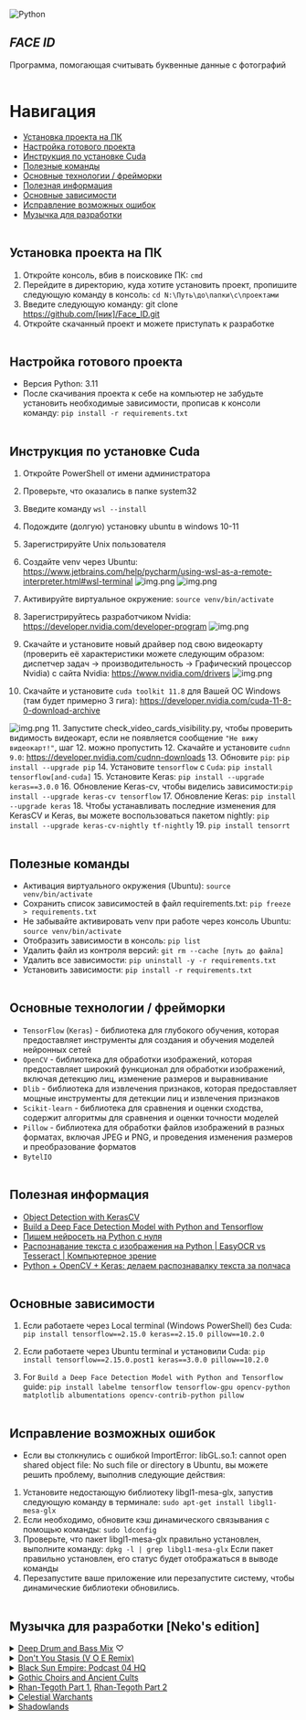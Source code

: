 ![Python](https://img.shields.io/badge/-Python-05122A?style=flat&logo=python)&nbsp;

## *FACE ID*
Программа, помогающая считывать буквенные данные с фотографий
<br /> <br />


# Навигация
 - [Установка проекта на ПК](#download_project)
 - [Настройка готового проекта](#setting_up_a_project)
 - [Инструкция по установке Cuda](#cuda)
 - [Полезные команды](#useful_commands)
 - [Основные технологии / фрейморки](#basic_technologies)
 - [Полезная информация](#useful_information)
 - [Основные зависимости](#main_dependencies)
 - [Исправление возможных ошибок](#errors_solving)
 - [Музычка для разработки](#nekos_music)
<br /> <br />


<a name="download_project"></a> 
## Установка проекта на ПК
1. Откройте консоль, вбив в поисковике ПК: `cmd`
2. Перейдите в директорию, куда хотите установить проект, пропишите следующую команду в консоль: `cd N:\Путь\до\папки\с\проектами`
3. Введите следующую команду: git clone https://github.com/[ник]/Face_ID.git
4. Откройте скачанный проект и можете приступать к разработке
<br /> <br />


<a name="setting_up_a_project"></a> 
## Настройка готового проекта
 - Версия Python: 3.11
 - После скачивания проекта к себе на компьютер не забудьте установить необходимые зависимости, прописав к консоли команду:  `pip install -r requirements.txt`
<br /> <br />


<a name="cuda"></a> 
## Инструкция по установке Cuda
1. Откройте PowerShell от имени администратора
2. Проверьте, что оказались в папке system32
3. Введите команду `wsl --install`
4. Подождите (долгую) установку ubuntu в windows 10-11
5. Зарегистрируйте Unix пользователя
6. Создайте venv через Ubuntu: https://www.jetbrains.com/help/pycharm/using-wsl-as-a-remote-interpreter.html#wsl-terminal
![img.png](data_for_readme/configuring_venv.png)
![img.png](data_for_readme/adding_interpriter.png)

7. Активируйте виртуальное окружение: `source venv/bin/activate`
8. Зарегистрируйтесь разработчиком Nvidia: https://developer.nvidia.com/developer-program
![img.png](data_for_readme/nvidia_dev_reg_example.png)
9. Скачайте и установите новый драйвер под свою видеокарту (проверить её характеристики можете следующим образом: диспетчер задач -> производительность -> Графический процессор Nvidia) с сайта Nvidia: https://www.nvidia.com/drivers
![img.png](data_for_readme/driver_choosing_example.png)
10. Скачайте и установите `cuda toolkit 11.8` для Вашей ОС Windows (там будет примерно 3 гига): https://developer.nvidia.com/cuda-11-8-0-download-archive

![img.png](data_for_readme/nvidia_toolkit_download_example.png)
11. Запустите check_video_cards_visibility.py, чтобы проверить видимость видеокарт, если не появляется сообщение `"Не вижу видеокарт!"`, шаг 12. можно пропустить
12. Скачайте и установите `cudnn 9.0`: https://developer.nvidia.com/cudnn-downloads
13. Обновите `pip`: `pip install --upgrade pip`
14. Установите `tensorflow` с `Cuda`: `pip install tensorflow[and-cuda]`
15. Установите Keras: `pip install --upgrade keras==3.0.0`
16. Обновление Keras-cv, чтобы виделись зависимости:`pip install --upgrade keras-cv tensorflow`
17. Обновление Keras: `pip install --upgrade keras`
18. Чтобы устанавливать последние изменения для KerasCV и Keras, вы можете воспользоваться пакетом nightly: `pip install --upgrade keras-cv-nightly tf-nightly`
19. `pip install tensorrt`
<br /> <br />


<a name="useful_commands"></a> 
## Полезные команды
 - Активация виртуального окружения (Ubuntu): `source venv/bin/activate`
 - Сохранить список зависимостей в файл requirements.txt: `pip freeze > requirements.txt`
 - Не забывайте активировать venv при работе через консоль Ubuntu: `source venv/bin/activate`
 - Отобразить зависимости в консоль: `pip list`
 - Удалить файл из контроля версий: `git rm --cache [путь до файла]`
 - Удалить все зависимости: `pip uninstall -y -r requirements.txt`
 - Установить зависимости: `pip install -r requirements.txt`
<br /> <br />


<a name="basic_technologies"></a> 
## Основные технологии / фрейморки
- `TensorFlow` (`Keras`) - библиотека для глубокого обучения, которая предоставляет инструменты для создания и обучения моделей нейронных сетей
- `OpenCV` - библиотека для обработки изображений, которая предоставляет широкий функционал для обработки изображений, включая детекцию лиц, изменение размеров и выравнивание
- `Dlib` - библиотека для извлечения признаков, которая предоставляет мощные инструменты для детекции лиц и извлечения признаков
- `Scikit-learn` - библиотека для сравнения и оценки сходства, содержит алгоритмы для сравнения и оценки точности моделей
- `Pillow` - библиотека для обработки файлов изображений в разных форматах, включая JPEG и PNG, и проведения изменения размеров и преобразование форматов
- `BytelIO`
<br /> <br />


<a name="useful_information"></a> 
## Полезная информация
 - [Object Detection with KerasCV](https://keras.io/guides/keras_cv/object_detection_keras_cv/)
 - [Build a Deep Face Detection Model with Python and Tensorflow](https://www.youtube.com/watch?v=N_W4EYtsa10)
 - [Пишем нейросеть на Python с нуля](https://proglib.io/p/pishem-neyroset-na-python-s-nulya-2020-10-07)
 - [Распознавание текста с изображения на Python | EasyOCR vs Tesseract | Компьютерное зрение](https://www.youtube.com/watch?v=H_nXZSM4WiU)
 - [Python + OpenCV + Keras: делаем распознавалку текста за полчаса](https://habr.com/ru/articles/466565/)
<br /> <br />


<a name="main_dependencies"></a> 
## Основные зависимости
1. Если работаете через Local terminal (Windows PowerShell) без Cuda:
`pip install tensorflow==2.15.0 keras==2.15.0 pillow==10.2.0`

2. Если работаете через Ubuntu terminal и установили Cuda:
`pip install tensorflow==2.15.0.post1 keras==3.0.0 pillow==10.2.0`

3. For `Build a Deep Face Detection Model with Python and Tensorflow` guide:
`pip install labelme tensorflow tensorflow-gpu opencv-python matplotlib albumentations opencv-contrib-python pillow`
<br /> <br />


<a name="errors_solving"></a>
## Исправление возможных ошибок
 - Если вы столкнулись с ошибкой ImportError: libGL.so.1: cannot open shared object file: No such file or directory в Ubuntu, вы можете решить проблему, выполнив следующие действия:
1. Установите недостающую библиотеку libgl1-mesa-glx, запустив следующую команду в терминале: `sudo apt-get install libgl1-mesa-glx`
2. Если необходимо, обновите кэш динамического связывания с помощью команды: `sudo ldconfig`
3. Проверьте, что пакет libgl1-mesa-glx правильно установлен, выполните команду: `dpkg -l | grep libgl1-mesa-glx`
   Если пакет правильно установлен, его статус будет отображаться в выводе команды
4. Перезапустите ваше приложение или перезапустите систему, чтобы динамические библиотеки обновились.
<br /> <br />


<a name="nekos_music"></a>
## Музычка для разработки [Neko's edition]
<details>
  <summary>
    <a href='https://www.youtube.com/watch?v=E_lpOJRIKgE'>Deep Drum and Bass Mix</a> ♡
  </summary>
  <img src='data_for_readme/deep_drum_and_bass_mix.png'></img>
</details> 

<details>
  <summary>
    <a href='https://www.youtube.com/watch?v=hbZ5UB_tM6o'>Don't You Stasis (V O E Remix)</a>
  </summary>
  <img src='data_for_readme/dont_you_stasis_voe_remix.png'></img>
</details> 

<details>
  <summary>
    <a href='https://www.youtube.com/watch?v=TwHS3c6zbwI'>Black Sun Empire: Podcast 04 HQ</a>
  </summary>
  <img src='data_for_readme/black_sun_empire_podcast_04_hq.png'></img>
</details> 

<details>
  <summary>
    <a href='https://www.youtube.com/watch?v=OoiP5mBRBwc'>Gothic Choirs and Ancient Cults</a>
  </summary>
  <img src='data_for_readme/gothic_choirs_and_ancient_cults.png'></img>
</details> 

<details>
  <summary>
    <a href='https://www.youtube.com/watch?v=ydHzwERb2rY&t=328s'>Rhan-Tegoth Part 1</a>, <a href='https://www.youtube.com/watch?v=ZGImCRim704'>Rhan-Tegoth Part 2</a>
  </summary>
  <img src='data_for_readme/rhan_tegoth.png'></img>
</details> 

<details>
  <summary>
    <a href='https://www.youtube.com/watch?v=56KHX6tMZ0g'>Celestial Warchants</a>
  </summary>
  <img src='data_for_readme/celestial_warchants.png'></img>
</details> 

<details>
  <summary>
    <a href='https://www.youtube.com/watch?v=000z5zd6mrc'>Shadowlands</a>
  </summary>
  <img src='data_for_readme/shadowlands.png'></img>
</details> 
<br /> <br />
